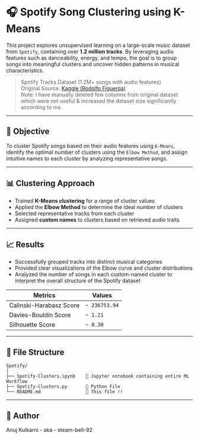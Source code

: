 # 🎧 Spotify Song Clustering using K-Means

This project explores unsupervised learning on a large-scale music dataset from `Spotify`, containing over **1.2 million tracks**. By leveraging audio features such as danceability, energy, and tempo, the goal is to group songs into meaningful clusters and uncover hidden patterns in musical characteristics.

> Spotify Tracks Dataset (1.2M+ songs with audio features)<br>
> Original Source: <a href="https://www.kaggle.com/datasets/rodolfofigueroa/spotify-12m-songs">Kaggle (Rodolfo Figueroa)</a><br>
> Note: I have manually deleted few columns from original dataset which were not useful & increased the dataset size significantly according to me.

---

## 📌 Objective

To cluster Spotify songs based on their audio features using `K-Means`, identify the optimal number of clusters using the `Elbow Method`, and assign intuitive names to each cluster by analyzing representative songs.

---

## 📊 Clustering Approach

- Trained **K-Means clustering** for a range of cluster values
- Applied the **Elbow Method** to determine the ideal number of clusters
- Selected representative tracks from each cluster
- Assigned **custom names** to clusters based on retrieved audio traits

---

## 📈 Results

- Successfully grouped tracks into distinct musical categories
- Provided clear visualizations of the Elbow curve and cluster distributions
- Analyzed the number of songs in each custom-named cluster to interpret the overall structure of the Spotify dataset

| Metrics | Values |
|---------|--------|
|Calinski-Harabasz Score|`~ 236753.94`|
|Davies-Bouldin Score|`~ 1.21`|
|Silhouette Score|`~ 0.30`|

---

## 📁 File Structure

```
Spotify/
│
├── Spotify-Clusters.ipynb    🔹 Jupyter notebook containing entire ML Workflow
├── Spotify-Clusters.py       🔹 Python File
└── README.md                 🔹 This file !!
```

---

## 👤 Author
Anuj Kulkarni - aka - steam-bell-92
